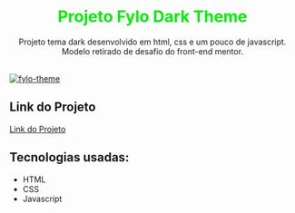 <h1 align="center"><font color="\green\">Projeto Fylo Dark Theme</font></h1>
  <p align="center">Projeto tema dark desenvolvido em html, css e um pouco de javascript. Modelo retirado de desafio do front-end mentor.</p>
  <br>
  <a href="" target="_blank"><img src="" alt="fylo-theme" border="0"></a>
  <br>
  <h2>Link do Projeto</h2>
  <p><a href="" target="_blank">Link do Projeto</a></p>
  <h2>Tecnologias usadas:</h2>
  <ul>
  <li>HTML</li>
  <li>CSS</li>
  <li>Javascript</li>
  </ul>
